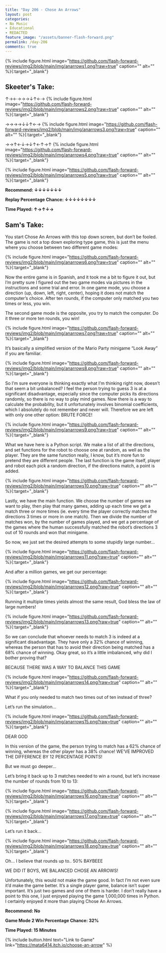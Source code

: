 ```yaml
---
title: "Day 206 - Chose An Arrows"
layout: post
categories:
- No Music
- Educational
- REDACTED
feature_image: "/assets/banner-flash-forward.png"
permalink: /day-206
comments: true
---
```


{% include figure.html image="https://github.com/flash-forward-reviews/img2/blob/main/img/anarrows1.png?raw=true" caption="" alt="" %}{:target="_blank"}
 
## Skeeter's Take:

↑→←→→→↓↑←→
{% include figure.html image="https://github.com/flash-forward-reviews/img2/blob/main/img/anarrows2.png?raw=true" caption="" alt="" %}{:target="_blank"}

→→→→↓↓↑←→
{% include figure.html image="https://github.com/flash-forward-reviews/img2/blob/main/img/anarrows3.png?raw=true" caption="" alt="" %}{:target="_blank"}

→→↑←↓→↓↑←↑→↑
{% include figure.html image="https://github.com/flash-forward-reviews/img2/blob/main/img/anarrows4.png?raw=true" caption="" alt="" %}{:target="_blank"}

{% include figure.html image="https://github.com/flash-forward-reviews/img2/blob/main/img/anarrows5.png?raw=true" caption="" alt="" %}{:target="_blank"}

**Recommend: ↓↓↓↓↓↓↓**

**Replay Percentage Chance: ↓↓↓↓↓↓↓↓**

**Time Played: ↑→↑↓→** 

## Sam's Take:

You start Chose An Arrows with this top down screen, but don’t be fooled. The game is not a top down exploring type game, this is just the menu where you choose between two different game modes:

{% include figure.html image="https://github.com/flash-forward-reviews/img2/blob/main/img/anarrows6.png?raw=true" caption="" alt="" %}{:target="_blank"}

Now the entire game is in Spanish, and it took me a bit to figure it out, but I’m pretty sure I figured out the two game modes via pictures in the instructions and some trial and error. In one game mode, you choose a direction (up, down, left, right, center), hoping it does not match the computer’s choice. After ten rounds, if the computer only matched you two times or less, you win.

The second game mode is the opposite, you try to match the computer. Do it three or more ten rounds, you win!

{% include figure.html image="https://github.com/flash-forward-reviews/img2/blob/main/img/anarrows7.png?raw=true" caption="" alt="" %}{:target="_blank"}

It’s basically a simplified version of the Mario Party minigame “Look Away” if you are familiar.

{% include figure.html image="https://github.com/flash-forward-reviews/img2/blob/main/img/anarrows8.png?raw=true" caption="" alt="" %}{:target="_blank"}

So I’m sure everyone is thinking exactly what I’m thinking right now, doesn’t that seem a bit unbalanced? I feel the person trying to guess 3 is at a significant disadvantage, especially since the computer picks its directions randomly, so there is no way to play mind games. Now there is a way to calculate the probability, but it unfortunately involves binomial coefficients, which I absolutely do not remember and never will. Therefore we are left with only one other option: BRUTE FORCE!

{% include figure.html image="https://github.com/flash-forward-reviews/img2/blob/main/img/anarrows9.png?raw=true" caption="" alt="" %}{:target="_blank"}

What we have here is a Python script. We make a list of all the directions, and set functions for the robot to choose one at random, as well as the player. They are the same function really, I know, but it’s more fun to pretend they are different people. The last function is the game itself, player and robot each pick a random direction, if the directions match, a point is added.

{% include figure.html image="https://github.com/flash-forward-reviews/img2/blob/main/img/anarrows10.png?raw=true" caption="" alt="" %}{:target="_blank"}

Lastly, we have the main function. We choose the number of games we want to play, then play that many games, adding up each time we get a match three or more times (ie. every time the player correctly matches the directions 3 times or more in one match). Then we divide the number of matches won, by the number of games played, and we get a percentage of the games where the human successfully matched the robot’s directions 3 out of 10 rounds and won that minigame.

So now, we just set the desired attempts to some stupidly large number...

{% include figure.html image="https://github.com/flash-forward-reviews/img2/blob/main/img/anarrows11.png?raw=true" caption="" alt="" %}{:target="_blank"}

And after a million games, we get our percentage: 

{% include figure.html image="https://github.com/flash-forward-reviews/img2/blob/main/img/anarrows12.png?raw=true" caption="" alt="" %}{:target="_blank"}

Running it multiple times yields almost the same result, God bless the law of large numbers!

{% include figure.html image="https://github.com/flash-forward-reviews/img2/blob/main/img/anarrows13.png?raw=true" caption="" alt="" %}{:target="_blank"}

So we can conclude that whoever needs to match 3 is indeed at a significant disadvantage. They have only a 32% chance of winning, whereas the person that has to avoid their direction being matched has a 68% chance of winning. Okay great, so it’s a little imbalanced, why did I bother proving that?

BECAUSE THERE WAS A WAY TO BALANCE THIS GAME

{% include figure.html image="https://github.com/flash-forward-reviews/img2/blob/main/img/anarrows14.png?raw=true" caption="" alt="" %}{:target="_blank"}

What if you only needed to match two times out of ten instead of three?

Let’s run the simulation...

{% include figure.html image="https://github.com/flash-forward-reviews/img2/blob/main/img/anarrows15.png?raw=true" caption="" alt="" %}{:target="_blank"}

DEAR GOD

In this version of the game, the person trying to match has a 62% chance of winning, whereas the other player has a 38% chance! WE’VE IMPROVED THE DIFFERENCE BY 12 PERCENTAGE POINTS!

But we must go deeper...

Let’s bring it back up to 3 matches needed to win a round, but let’s increase the number of rounds from 10 to 13:

{% include figure.html image="https://github.com/flash-forward-reviews/img2/blob/main/img/anarrows16.png?raw=true" caption="" alt="" %}{:target="_blank"}

{% include figure.html image="https://github.com/flash-forward-reviews/img2/blob/main/img/anarrows17.png?raw=true" caption="" alt="" %}{:target="_blank"}

Let’s run it back...

{% include figure.html image="https://github.com/flash-forward-reviews/img2/blob/main/img/anarrows18.png?raw=true" caption="" alt="" %}{:target="_blank"}

Oh... I believe that rounds up to.. 50% BAYBEEE

WE DID IT BOYS, WE BALANCED CHOSE AN ARROWS!

Unfortunately, this would not make the game good. In fact I’m not even sure it’d make the game better. It’s a single player game, balance isn’t super important. It’s just two games and one of them is harder. I don’t really have a point to this one, I just enjoyed playing the game 1,000,000 times in Python. I certainly enjoyed it more than playing Chose An Arrows.

**Recommend: No**

**Game Mode 2 Win Percentage Chance: 32%**

**Time Played: 15 Minutes**

{% include button.html text="Link to Game" link="https://mata6414.itch.io/choose-an-arrow" %}